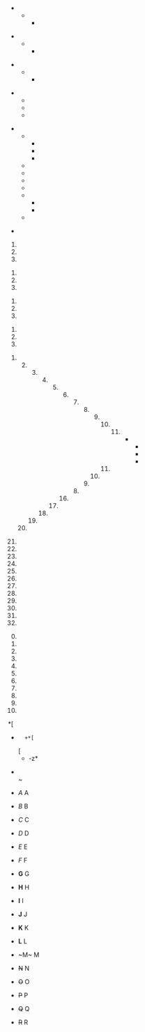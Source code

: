 *
  *
    *

-
  -
    -

+
  +
    +

*
  *
  +
  -

+
  +
    +
    -
    -
  +
  -
  -
  -
  +
    -
    -
  *
*

1.
1.
1.

1)
1)
1)

1.
2.
3.

1)
2)
3)

1.
   2.
      3.
         4.
            5.
               6.
                  7)
                     8)
                        9)
                           10)
                               11) *
                                     -
                                     -
                                     +
                           12)
                        13)
                     14)
                  15)
               16)
            17)
         18)
      19)
   20)
21)

00)
01)
02)
03)
04)
05)
06)
07)
08)
09)
010)

00.
01.
02.
03.
04.
05.
06.
07.
08.
09.
010.

<!-- case with tabs (found when fuzzing)
     To prevent the `-` from getting interpreted as a setext header the list is given another
     newline separator.
-->

*[
-		+*[
	[
	-	-z*	

<!-- Tight list that starts with a hard break should be idempotent -->
* \
~

<!-- list with emphasis -->
*
  *A*
A


+
  _B_
B


-
  *C*
C


*
  _D_
D


+
  *E*
E


-
  _F_
F

<!-- list with strong emphasis -->

*
  **G**
G


+
  __H__
H


-
  **I**
I


*
  __J__
J


+
  **K**
K


-
  __L__
L

<!-- list with strikethrough -->
*
  ~M~
M


+
  ~~N~~
N


-
  ~~O~~
O


*
  ~~P~~
P


+
  ~~Q~~
Q


-
  ~~R~~
R
